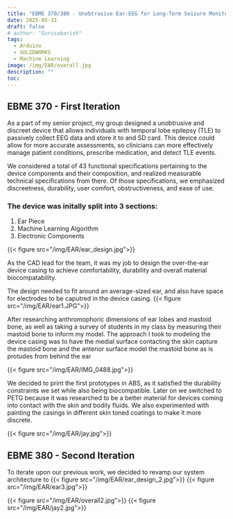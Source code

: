 ```yaml
---
title: "EBME 370/380 - Unobtrusive Ear-EEG for Long-Term Seizure Monitoring"
date: 2025-05-31
draft: false
# author: "Gurusabarish"
tags:
  - Arduino
  - SOLIDWORKS
  - Machine Learning
image: /img/EAR/overall.jpg
description: ""
toc: 
--- 
```


## EBME 370 - First Iteration
As a part of my senior project, my group designed a unobtrusive and discreet device that allows individuals with temporal lobe epilepsy (TLE) to passively collect EEG data and store it to and SD card. This device could allow for more accurate assessments, so clinicians can more effectively manage patient conditions, prescribe medication, and detect TLE events.​

We considered a total of 43 functional specifications pertaining to the device components and their composition, and realized measurable technical specifications from there. Of those specifications, we emphasized discreetness, durability, user comfort, obstructiveness, and ease of use.

### The device was initally split into 3 sections:
  1. Ear Piece
  2. Machine Learning Algorithm
  3. Electronic Components


{{< figure src="/img/EAR/ear_design.jpg">}}

As the CAD lead for the team, it was my job to design the over-the-ear device casing to achieve comfortability, durability and overall material biocompatability.

The design needed to fit around an average-sized ear, and also have space for electrodes to be caputred in the device casing. 
{{< figure src="/img/EAR/ear1.JPG">}}
<!-- {{< figure src="/img/EAR/ear2.jpg">}} -->

After researching anthromophoric dimensions of ear lobes and mastoid bone, as well as taking a survey of students in my class by measuring their mastoid bone to inform my model. The approach I took to modeling the device casing was to have the medial surface contacting the skin capture the mastoid bone and the anterior surface model the mastoid bone as is protudes from behind the ear
<!-- {{< figure src="/img/EAR/IMG_0486.jpg">}} -->
{{< figure src="/img/EAR/IMG_0488.jpg">}}

We decided to print the first prototypes in ABS, as it satisfied the durability constraints we set while also being biocompatible. Later on we switched to PETG because it was researched to be a better material for devices coming into contact with the skin and bodily fluids. We also experimented with painting the casings in different skin toned coatings to make it more discrete.

{{< figure src="/img/EAR/jay.jpg">}}


## EBME 380 - Second Iteration
To iterate upon our previous work, we decided to revamp our system architecture to 
{{< figure src="/img/EAR/ear_design_2.jpg">}}
{{< figure src="/img/EAR/ear3.jpg">}}
<!-- {{< figure src="/img/EAR/ear4.jpg">}} -->
{{< figure src="/img/EAR/overall2.jpg">}}
{{< figure src="/img/EAR/jay2.jpg">}}